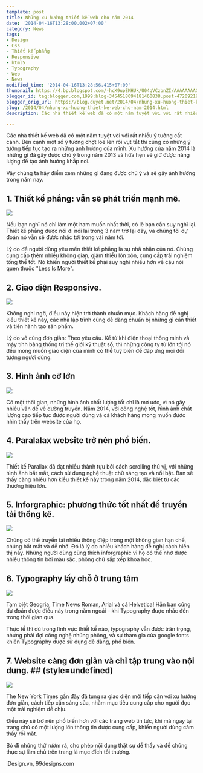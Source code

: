 ```yaml
---
template: post
title: Những xu hướng thiết kế web cho năm 2014
date: '2014-04-16T13:28:00.002+07:00'
category: News
tags:
- Design
- Css
- Thiết kế phẳng
- Responsive
- html5
- Typography
- Web
- News
modified_time: '2014-04-16T13:28:56.415+07:00'
thumbnail: https://4.bp.blogspot.com/-hcX9upEKHUk/U04gVCzbnZI/AAAAAAAAGiE/qe_KjWOLVrs/s1600/flat-altenrative.jpg
blogger_id: tag:blogger.com,1999:blog-3454518094181460838.post-4720921948196249785
blogger_orig_url: https://blog.duyet.net/2014/04/nhung-xu-huong-thiet-ke-web-cho-nam-2014.html
slug: /2014/04/nhung-xu-huong-thiet-ke-web-cho-nam-2014.html
description: Các nhà thiết kế web đã có một năm tuyệt vời với rất nhiều ý tưởng cất cánh. Bên cạnh một số ý tưởng chợt loé lên rồi vụt tắt thì cũng có những ý tưởng tiếp tục tạo ra những ảnh hưởng của mình. Xu hướng của năm 2014 là những gì đã gây được chú ý trong năm 2013 và hứa hẹn sẽ giữ được năng lượng để tạo ảnh hưởng khắp nơi.

---
```


Các nhà thiết kế web đã có một năm tuyệt vời với rất nhiều ý tưởng cất cánh. Bên cạnh một số ý tưởng chợt loé lên rồi vụt tắt thì cũng có những ý tưởng tiếp tục tạo ra những ảnh hưởng của mình.
Xu hướng của năm 2014 là những gì đã gây được chú ý trong năm 2013 và hứa hẹn sẽ giữ được năng lượng để tạo ảnh hưởng khắp nơi.

Vậy chúng ta hãy điểm xem những gì đang được chú ý và sẽ gây ảnh hưởng trong năm nay.

## 1. Thiết kế phẳng: vẫn sẽ phát triển mạnh mẽ. ##

![](https://4.bp.blogspot.com/-hcX9upEKHUk/U04gVCzbnZI/AAAAAAAAGiE/qe_KjWOLVrs/s1600/flat-altenrative.jpg)

Nếu bạn nghĩ nó chỉ làm một ham muốn nhất thời, có lẽ bạn cần suy nghĩ lại. Thiết kế phẳng được nói đi nói lại trong 3 năm trở lại đây, và chúng tôi dự đoán nó vẫn sẽ được nhắc tới trong vài năm tới.

Lý do để người dùng yêu mến thiết kế phẳng là sự nhã nhặn của nó. Chúng cung cấp thêm nhiều không gian, giảm thiểu lộn xộn, cung cấp trải nghiệm tổng thể tốt. Nó khiến người thiết kế phải suy nghĩ nhiều hơn về câu nói quen thuộc "Less Is More". 

## 2. Giao diện Responsive. ##

![](https://3.bp.blogspot.com/-6wYcftZKmaI/U04g3sOiLKI/AAAAAAAAGiM/5H9NTvEUw4w/s1600/responsive.jpg)

Không nghi ngờ, điều này hiện trở thành chuẩn mực. Khách hàng đề nghị kiểu thiết kế này, các nhà lập trình cũng dễ dàng chuẩn bị những gì cần thiết và tiến hành tạo sản phẩm. 

Lý do vô cùng đơn giản: Theo yêu cầu. Kể từ khi điện thoại thông minh và máy tính bảng thống trị thế giới kỹ thuật số, thì những công ty từ lớn tới nó đều mong muốn giao diện của mình có thể tuỳ biến để đáp ứng mọi đối tượng người dùng. 

## 3. Hình ảnh cỡ lớn ##

![](https://2.bp.blogspot.com/-VkqRrCDMFf4/U04hS_E7VcI/AAAAAAAAGiU/yTHvJYjk6rE/s1600/better-images.jpg)

Có một thời gian, những hình ảnh chất lượng tốt chỉ là mơ ước, vì nó gây nhiều vấn đề về đường truyền. Năm 2014, với công nghệ tốt, hình ảnh chất lượng cao tiếp tục được người dùng và cả khách hàng mong muốn được nhìn thấy trên website của họ.

## 4. Paralalax website trở nên phổ biến. ##

![](https://2.bp.blogspot.com/-cyadl0MxtHQ/U04hrvOBLnI/AAAAAAAAGic/gwWPfk3wp3E/s1600/parallax.jpg)

Thiết kế Parallax đã đạt nhiều thành tựu bởi cách scrolling thú vị, với những hình ảnh bắt mắt, cách sử dụng nghệ thuật chữ sáng tạo và nổi bật. Bạn sẽ thấy càng nhiều hơn kiểu thiết kế này trong năm 2014, đặc biệt từ các thương hiệu lớn.

## 5. Inforgraphic: phương thức tốt nhất để truyền tải thống kê. ##

![](https://4.bp.blogspot.com/-4AH7DX79TqI/U04iDPJF_2I/AAAAAAAAGik/vYmY4tmK85o/s1600/infographic.jpg)

Chúng có thể truyền tải nhiều thông điệp trong một không gian hạn chế, chúng bắt mắt và dễ nhớ. Đó là lý do nhiều khách hàng đề nghị cách hiển thị này. Những người dùng cũng thích inforgraphic vì họ có thể nhớ được nhiều thông tin bởi màu sắc, phông chữ sắp xếp khoa học.

## 6. Typography lấy chỗ ở trung tâm ##

![](https://2.bp.blogspot.com/-AENX4gHEV6c/U04iWCghgrI/AAAAAAAAGis/zYhGH6tNbSU/s1600/typography.jpg)

Tạm biệt Geogria, Time News Roman, Arial và cả Helvetica! Hẳn bạn cũng dự đoán được điều này trong năm ngoái – khi Typography được nhắc đến trong thời gian qua.

Thực tế thì dù trong lĩnh vực thiết kế nào, typography vẫn được trân trọng, nhưng phải đợi công nghệ nhúng phông, và sự tham gia của google fonts khiến Typography được sử dụng dễ dàng, phổ biến. 

## 7. Website càng đơn giản và chỉ tập trung vào nội dung. ## (style=undefined)

![](https://3.bp.blogspot.com/-34MofxuuOtM/U04iqH_h1AI/AAAAAAAAGi0/v9GRvbwEcdc/s1600/nytimes.jpg)

The New York Times gần đây đã tung ra giao diện mới tiếp cận với xu hướng đơn giản, cách tiếp cận sáng sủa, nhằm mục tiêu cung cấp cho người đọc một trải nghiệm dễ chịu.

Điều này sẽ trở nên phổ biến hơn với các trang web tin tức, khi mà ngay tại trang chủ có một lượng lớn thông tin được cung cấp, khiến người dùng cảm thấy rối mắt.

Bỏ đi những thứ rườm rà, cho phép nội dung thật sự dễ thấy và để chúng thực sự làm chủ trên trang là mục đích tối thượng. 

iDesign.vn, 99designs.com
